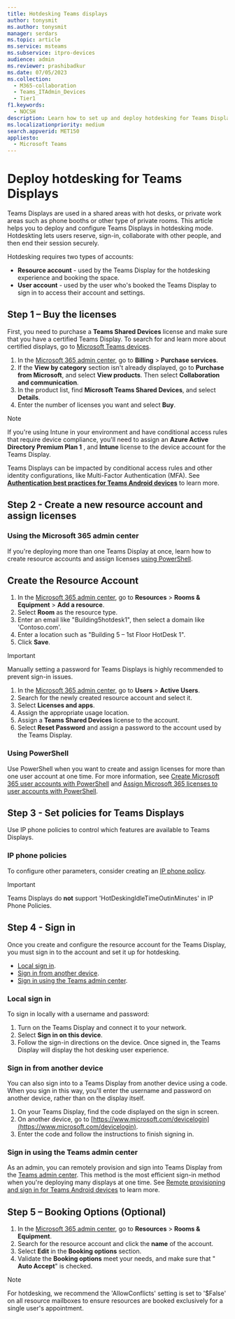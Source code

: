 ```yaml
---
title: Hotdesking Teams displays
author: tonysmit
ms.author: tonysmit
manager: serdars
ms.topic: article
ms.service: msteams
ms.subservice: itpro-devices
audience: admin
ms.reviewer: prashibadkur
ms.date: 07/05/2023
ms.collection: 
  - M365-collaboration
  - Teams_ITAdmin_Devices
  - Tier1
f1.keywords: 
  - NOCSH
description: Learn how to set up and deploy hotdesking for Teams Displays.
ms.localizationpriority: medium
search.appverid: MET150
appliesto: 
  - Microsoft Teams
---
```


# Deploy hotdesking for Teams Displays

Teams Displays are used in a shared areas with hot desks, or private work areas such as phone booths or other type of private rooms. This article helps you to deploy and configure Teams Displays in hotdesking mode. Hotdeskting lets users reserve, sign-in, collaborate with other people, and then end their session securely.

Hotdesking requires two types of accounts:

- **Resource account** - used by the Teams Display for the hotdesking experience and booking the space.
- **User account** - used by the user who's booked the Teams Display to sign in to access their account and settings.

## Step 1 – Buy the licenses

First, you need to purchase a  **Teams Shared Devices**  license and make sure that you have a certified Teams Display. To search for and learn more about certified displays, go to [Microsoft Teams devices](https://products.office.com/microsoft-teams/across-devices?ms.url=officecomteamsdevices&rtc=1).

1. In the [Microsoft 365 admin center](https://go.microsoft.com/fwlink/p/?linkid=2024339), go to **Billing** > **Purchase services**.
2. If the  **View by category**  section isn't already displayed, go to **Purchase from Microsoft**, and select **View products**. Then select  **Collaboration and communication**.
3. In the product list, find **Microsoft Teams Shared Devices**, and select **Details**.
4. Enter the number of licenses you want and select  **Buy**.

> [!NOTE]
>
>If you're using Intune in your environment and have conditional access rules that require device compliance, you'll need to assign an  **Azure Active Directory Premium Plan 1** , and  **Intune**  license to the device account for the Teams Display.

Teams Displays can be impacted by conditional access rules and other identity configurations, like Multi-Factor Authentication (MFA). See [**Authentication best practices for Teams Android devices**](./authentication-best-practices-for-android-devices.md) to learn more.

## Step 2 - Create a new resource account and assign licenses

### Using the Microsoft 365 admin center

If you're deploying more than one Teams Display at once, learn how to create resource accounts and assign licenses [using PowerShell](../set-up-common-area-phones.md#using-powershell).

## Create the Resource Account

1. In the [Microsoft 365 admin center](https://go.microsoft.com/fwlink/p/?linkid=2024339), go to **Resources** > **Rooms & Equipment** > **Add a resource**.
2. Select **Room** as the resource type.
3. Enter an email like "Building5hotdesk1", then select a domain like 'Contoso.com'.
4. Enter a location such as "Building 5 – 1st Floor HotDesk 1".
5. Click **Save**.

> [!Important]
>
> Manually setting a password for Teams Displays is highly recommended to prevent sign-in issues.

1. In the [Microsoft 365 admin center](https://go.microsoft.com/fwlink/p/?linkid=2024339), go to **Users** > **Active Users**.
2. Search for the newly created resource account and select it.
3. Select **Licenses and apps**.
4. Assign the appropriate usage location.
5. Assign a **Teams Shared Devices**  license to the account.
6. Select **Reset Password** and assign a password to the account used by the Teams Display.

### Using PowerShell

Use PowerShell when you want to create and assign licenses for more than one user account at one time. For more information, see [Create Microsoft 365 user accounts with PowerShell](/microsoft-365/enterprise/create-user-accounts-with-microsoft-365-powershell?view=o365-worldwide&preserve-view=true) and [Assign Microsoft 365 licenses to user accounts with PowerShell](/microsoft-365/enterprise/assign-licenses-to-user-accounts-with-microsoft-365-powershell?view=o365-worldwide&preserve-view=true).

## Step 3 - Set policies for Teams Displays

Use IP phone policies to control which features are available to Teams Displays.

### IP phone policies

To configure other parameters, consider creating an [IP phone policy](/powershell/module/skype/new-csteamsipphonepolicy).

> [!Important]
>
> Teams Displays do **not** support 'HotDeskingIdleTimeOutinMinutes' in IP Phone Policies.

## Step 4 - Sign in

Once you create and configure the resource account for the Teams Display, you must sign in to the account and set it up for hotdesking.

- [Local sign in](../set-up-common-area-phones.md#local-sign-in).
- [Sign in from another device](../set-up-common-area-phones.md#sign-in-from-another-device).
- [Sign in using the Teams admin center](../set-up-common-area-phones.md#sign-in-using-the-teams-admin-center).

### Local sign in
To sign in locally with a username and password:

1. Turn on the Teams Display and connect it to your network.
2. Select  **Sign in on this device**.
3. Follow the sign-in directions on the device. Once signed in, the Teams Display will display the hot desking user experience.

### Sign in from another device
You can also sign into to a Teams Display from another device using a code. When you sign in this way, you'll enter the username and password on another device, rather than on the display itself.

1. On your Teams Display, find the code displayed on the sign in screen.
2. On another device, go to [https://www.microsoft.com/devicelogin](https://www.microsoft.com/devicelogin).
3. Enter the code and follow the instructions to finish signing in.

### Sign in using the Teams admin center
As an admin, you can remotely provision and sign into Teams Display from the [Teams admin center](https://go.microsoft.com/fwlink/p/?linkid=2066851). This method is the most efficient sign-in method when you're deploying many displays at one time. See [Remote provisioning and sign in for Teams Android devices](./remote-provision-remote-login.md) to learn more.

## Step 5 – Booking Options (Optional)

  1. In the [Microsoft 365 admin center](https://go.microsoft.com/fwlink/p/?linkid=2024339), go to **Resources** > **Rooms & Equipment**.
  2. Search for the resource account and click the **name** of the account.
  3. Select **Edit** in the **Booking options** section.
  4. Validate the **Booking options** meet your needs, and make sure that " **Auto Accept**" is checked.

> [!Note]
>
> For hotdesking, we recommend the 'AllowConflicts' setting is set to '$False' on all resource mailboxes to ensure resources are booked exclusively for a single user's appointment.

